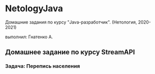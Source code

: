 # NetologyJava

Домашние задания по курсу "Java-разработчик". (Нетология, 2020-2021)

выполнил: Гнатенко А. 

## Домашнее задание по курсу StreamAPI
### Задача: Перепись населения
